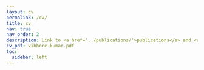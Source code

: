 ```yaml
---
layout: cv
permalink: /cv/
title: cv
nav: true
nav_order: 2
description: Link to <a href='../publications/'>publications</a> and <a href='../patents/'>patents</a>.
cv_pdf: vibhore-kumar.pdf
toc:
  sidebar: left
---
```

